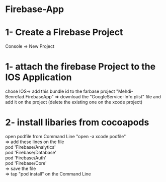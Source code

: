 # Firebase-App

# 1- Create a Firebase Project
  
  <p> Console => New Project  <p>
  
 
# 1- attach the firebase Project to the IOS Application
  <p> chose IOS=> add this bundle id to the farbase project "Mehdi-Benrefad.FirebaseApp" => download the "GoogleService-Info.plist" file and add it on the project (delete the existing one on the xcode project) </p>
  
# 2- install libaries from cocoapods
  <p> open podfile from Command Line "open -a xcode podfile"<br>
  => add these lines on the file<br>
pod 'Firebase/Analytics'<br>
pod 'Firebase/Database'<br>
pod 'Firebase/Auth'<br>
pod 'Firebase/Core'<br>
  => save the file<br>
  => tap "pod install" on the Command Line
</p>
